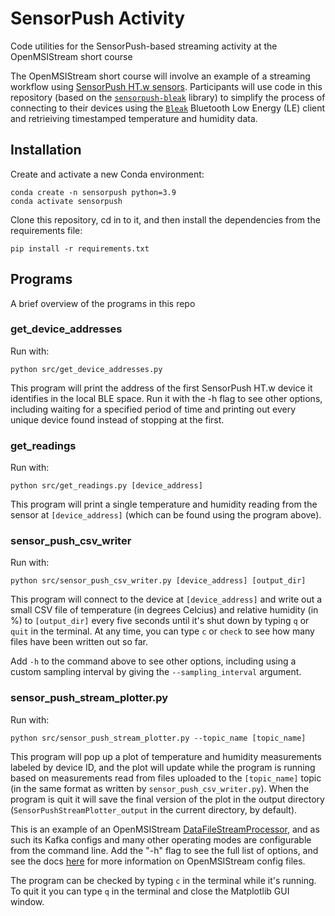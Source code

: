 # SensorPush Activity
Code utilities for the SensorPush-based streaming activity at the OpenMSIStream short course

The OpenMSIStream short course will involve an example of a streaming workflow using [SensorPush HT.w sensors](https://www.sensorpush.com/products/p/ht-w). Participants will use code in this repository (based on the [`sensorpush-bleak`](https://github.com/cryptomcgrath/sensorpush-bleak) library) to simplify the process of connecting to their devices using the [`Bleak`](https://bleak.readthedocs.io/en/latest/index.html) Bluetooth Low Energy (LE) client and retrieiving timestamped temperature and humidity data.

## Installation

Create and activate a new Conda environment:

    conda create -n sensorpush python=3.9
    conda activate sensorpush

Clone this repository, cd in to it, and then install the dependencies from the requirements file:

    pip install -r requirements.txt

## Programs

A brief overview of the programs in this repo

### get_device_addresses

Run with:
    
    python src/get_device_addresses.py 

This program will print the address of the first SensorPush HT.w device it identifies in the local BLE space. Run it with the -h flag to see other options, including waiting for a specified period of time and printing out every unique device found instead of stopping at the first.

### get_readings

Run with:

    python src/get_readings.py [device_address]

This program will print a single temperature and humidity reading from the sensor at `[device_address]` (which can be found using the program above).

### sensor_push_csv_writer

Run with:

    python src/sensor_push_csv_writer.py [device_address] [output_dir]

This program will connect to the device at `[device_address]` and write out a small CSV file of temperature (in degrees Celcius) and relative humidity (in %) to `[output_dir]` every five seconds until it's shut down by typing `q` or `quit` in the terminal. At any time, you can type `c` or `check` to see how many files have been written out so far.

Add `-h` to the command above to see other options, including using a custom sampling interval by giving the `--sampling_interval` argument.

### sensor_push_stream_plotter.py

Run with:

    python src/sensor_push_stream_plotter.py --topic_name [topic_name]

This program will pop up a plot of temperature and humidity measurements labeled by device ID, and the plot will update while the program is running based on measurements read from files uploaded to the `[topic_name]` topic (in the same format as written by `sensor_push_csv_writer.py`). When the program is quit it will save the final version of the plot in the output directory (`SensorPushStreamPlotter_output` in the current directory, by default).

This is an example of an OpenMSIStream [DataFileStreamProcessor](https://openmsistream.readthedocs.io/en/latest/user_info/base_classes/data_file_stream_processor.html), and as such its Kafka configs and many other operating modes are configurable from the command line. Add the "-h" flag to see the full list of options, and see the docs [here](https://openmsistream.readthedocs.io/en/latest/user_info/main_programs.html#configuration-files) for more information on OpenMSIStream config files.

The program can be checked by typing `c` in the terminal while it's running. To quit it you can type `q` in the terminal and close the Matplotlib GUI window.
